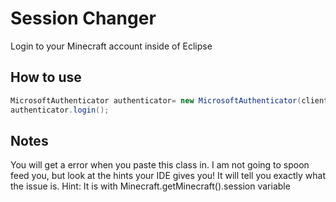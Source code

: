 # Session Changer
Login to your Minecraft account inside of Eclipse

## How to use
```java
MicrosoftAuthenticator authenticator= new MicrosoftAuthenticator(clientSeec, "JYS7Q~kkgx6TmJR8KEL66j9a2LbLH8tkh5ooa");
authenticator.login();
```
## Notes
You will get a error when you paste this class in. I am not going to spoon feed you, but look at the hints your IDE gives you! It will tell you exactly what the issue is. Hint: It is with Minecraft.getMinecraft().session variable
